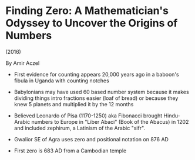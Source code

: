 # Finding Zero: A Mathematician's Odyssey to Uncover the Origins of Numbers 
(2016)

By Amir Aczel

- First evidence for counting appears 20,000 years ago in a baboon's fibula in Uganda with counting notches

- Babylonians may have used 60 based number system because it makes dividing things intro fractions easier (loaf of bread) or because they knew 5 planets and multiplied it by the 12 months

- Believed Leonardo of Pisa (1170-1250) aka Fibonacci brought Hindu-Arabic numbers to Europe in "Liber Abaci" (Book of the Abacus) in 1202 and included zephirum, a Latinism of the Arabic "sifr".

- Gwalior SE of Agra uses zero and positional notation on 876 AD

- First zero is 683 AD from a Cambodian temple